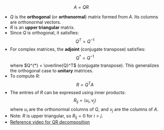 $$
A = QR
$$

- $Q$ is the **orthogonal** (or **orthonormal**) matrix formed from $A$. Its columns are orthonormal vectors.
- $R$ is an **upper triangular** matrix.
- Since $Q$ is orthogonal, it satisfies:
  $$
  Q^T = Q^{-1}
  $$
- For complex matrices, the **adjoint** (conjugate transpose) satisfies:
  $$
  Q^{*} = Q^{-1}
  $$
  where $Q^{*} = \overline{Q}^T$ (conjugate transpose). This generalizes the orthogonal case to **unitary** matrices.
- To compute $R$:
  $$
  R = Q^T A
  $$
- The entries of $R$ can be expressed using inner products:
  $$
  R_{ij} = \langle u_i, v_j \rangle
  $$
  where $u_i$ are the orthonormal columns of $Q$, and $v_j$ are the columns of $A$.
- Note: $R$ is upper triangular, so $R_{ij} = 0$ for $i > j$.
- [Reference video for QR decomposition](https://youtu.be/FAnNBw7d0vg?si=StNyUUaE6gYkm8TC)
